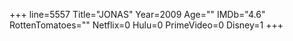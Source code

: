 +++
line=5557
Title="JONAS"
Year=2009
Age=""
IMDb="4.6"
RottenTomatoes=""
Netflix=0
Hulu=0
PrimeVideo=0
Disney=1
+++

